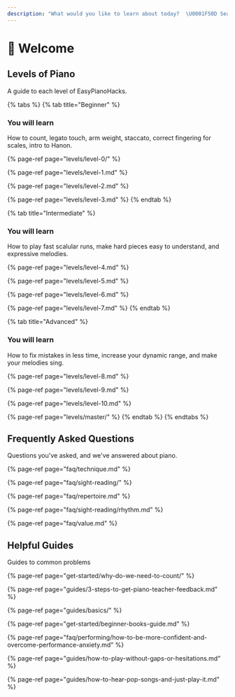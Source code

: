 ```yaml
---
description: "What would you like to learn about today?  \U0001F50D Search for your question"
---
```


# 👋 Welcome

## Levels of Piano

A guide to each level of EasyPianoHacks.

{% tabs %}
{% tab title="Beginner" %}
### You will learn

How to count, legato touch, arm weight, staccato, correct fingering for scales, intro to Hanon. 

{% page-ref page="levels/level-0/" %}

{% page-ref page="levels/level-1.md" %}

{% page-ref page="levels/level-2.md" %}

{% page-ref page="levels/level-3.md" %}
{% endtab %}

{% tab title="Intermediate" %}
### You will learn

How to play fast scalular runs, make hard pieces easy to understand, and expressive melodies.

{% page-ref page="levels/level-4.md" %}

{% page-ref page="levels/level-5.md" %}

{% page-ref page="levels/level-6.md" %}

{% page-ref page="levels/level-7.md" %}
{% endtab %}

{% tab title="Advanced" %}
### You will learn

How to fix mistakes in less time, increase your dynamic range, and make your melodies sing.

{% page-ref page="levels/level-8.md" %}

{% page-ref page="levels/level-9.md" %}

{% page-ref page="levels/level-10.md" %}

{% page-ref page="levels/master/" %}
{% endtab %}
{% endtabs %}

## **Frequently Asked Questions**

Questions you've asked, and we've answered about piano.

{% page-ref page="faq/technique.md" %}

{% page-ref page="faq/sight-reading/" %}

{% page-ref page="faq/repertoire.md" %}

{% page-ref page="faq/sight-reading/rhythm.md" %}

{% page-ref page="faq/value.md" %}

## Helpful Guides

Guides to common problems

{% page-ref page="get-started/why-do-we-need-to-count/" %}

{% page-ref page="guides/3-steps-to-get-piano-teacher-feedback.md" %}

{% page-ref page="guides/basics/" %}

{% page-ref page="get-started/beginner-books-guide.md" %}

{% page-ref page="faq/performing/how-to-be-more-confident-and-overcome-performance-anxiety.md" %}

{% page-ref page="guides/how-to-play-without-gaps-or-hesitations.md" %}

{% page-ref page="guides/how-to-hear-pop-songs-and-just-play-it.md" %}



